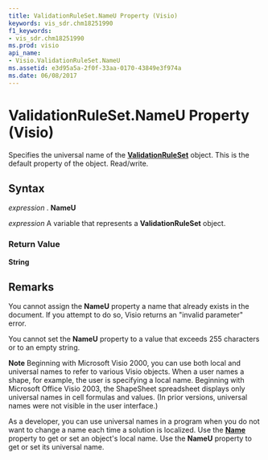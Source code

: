 ```yaml
---
title: ValidationRuleSet.NameU Property (Visio)
keywords: vis_sdr.chm18251990
f1_keywords:
- vis_sdr.chm18251990
ms.prod: visio
api_name:
- Visio.ValidationRuleSet.NameU
ms.assetid: e3d95a5a-2f0f-33aa-0170-43849e3f974a
ms.date: 06/08/2017
---
```



# ValidationRuleSet.NameU Property (Visio)

Specifies the universal name of the  **[ValidationRuleSet](Visio.ValidationRuleSet.md)** object. This is the default property of the object. Read/write.


## Syntax

 _expression_ . **NameU**

 _expression_ A variable that represents a **ValidationRuleSet** object.


### Return Value

 **String**


## Remarks

You cannot assign the  **NameU** property a name that already exists in the document. If you attempt to do so, Visio returns an "invalid parameter" error.

You cannot set the  **NameU** property to a value that exceeds 255 characters or to an empty string.




 **Note**  Beginning with Microsoft Visio 2000, you can use both local and universal names to refer to various Visio objects. When a user names a shape, for example, the user is specifying a local name. Beginning with Microsoft Office Visio 2003, the ShapeSheet spreadsheet displays only universal names in cell formulas and values. (In prior versions, universal names were not visible in the user interface.) 

As a developer, you can use universal names in a program when you do not want to change a name each time a solution is localized. Use the  **[Name](Visio.ValidationRuleSet.Name.md)** property to get or set an object's local name. Use the **NameU** property to get or set its universal name.


